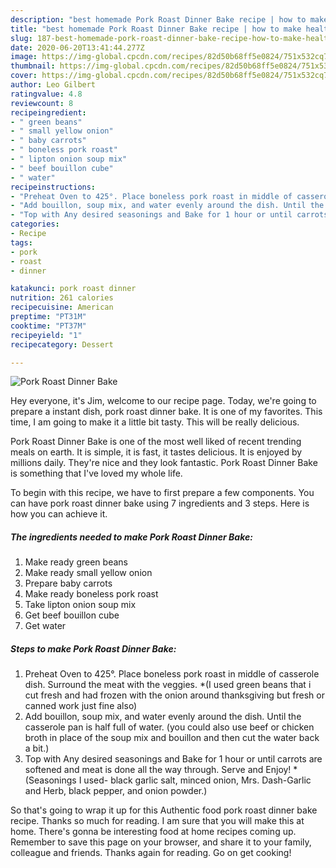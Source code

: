 ```yaml
---
description: "best homemade Pork Roast Dinner Bake recipe | how to make healthy Pork Roast Dinner Bake"
title: "best homemade Pork Roast Dinner Bake recipe | how to make healthy Pork Roast Dinner Bake"
slug: 187-best-homemade-pork-roast-dinner-bake-recipe-how-to-make-healthy-pork-roast-dinner-bake
date: 2020-06-20T13:41:44.277Z
image: https://img-global.cpcdn.com/recipes/82d50b68ff5e0824/751x532cq70/pork-roast-dinner-bake-recipe-main-photo.jpg
thumbnail: https://img-global.cpcdn.com/recipes/82d50b68ff5e0824/751x532cq70/pork-roast-dinner-bake-recipe-main-photo.jpg
cover: https://img-global.cpcdn.com/recipes/82d50b68ff5e0824/751x532cq70/pork-roast-dinner-bake-recipe-main-photo.jpg
author: Leo Gilbert
ratingvalue: 4.8
reviewcount: 8
recipeingredient:
- " green beans"
- " small yellow onion"
- " baby carrots"
- " boneless pork roast"
- " lipton onion soup mix"
- " beef bouillon cube"
- " water"
recipeinstructions:
- "Preheat Oven to 425°. Place boneless pork roast in middle of casserole dish. Surround the meat with the veggies. *(I used green beans that i cut fresh and had frozen with the onion around thanksgiving but fresh or canned work just fine also)"
- "Add bouillon, soup mix, and water evenly around the dish. Until the casserole pan is half full of water. (you could also use beef or chicken broth in place of the soup mix and bouillon and then cut the water back a bit.)"
- "Top with Any desired seasonings and Bake for 1 hour or until carrots are softened and meat is done all the way through. Serve and Enjoy! *(Seasonings I used- black garlic salt, minced onion, Mrs. Dash-Garlic and Herb, black pepper, and onion powder.)"
categories:
- Recipe
tags:
- pork
- roast
- dinner

katakunci: pork roast dinner 
nutrition: 261 calories
recipecuisine: American
preptime: "PT31M"
cooktime: "PT37M"
recipeyield: "1"
recipecategory: Dessert

---
```



![Pork Roast Dinner Bake](https://img-global.cpcdn.com/recipes/82d50b68ff5e0824/751x532cq70/pork-roast-dinner-bake-recipe-main-photo.jpg)

Hey everyone, it's Jim, welcome to our recipe page. Today, we're going to prepare a instant dish, pork roast dinner bake. It is one of my favorites. This time, I am going to make it a little bit tasty. This will be really delicious.

Pork Roast Dinner Bake is one of the most well liked of recent trending meals on earth. It is simple, it is fast, it tastes delicious. It is enjoyed by millions daily. They're nice and they look fantastic. Pork Roast Dinner Bake is something that I've loved my whole life.




To begin with this recipe, we have to first prepare a few components. You can have pork roast dinner bake using 7 ingredients and 3 steps. Here is how you can achieve it.

<!--inarticleads1-->

##### The ingredients needed to make Pork Roast Dinner Bake:

1. Make ready  green beans
1. Make ready  small yellow onion
1. Prepare  baby carrots
1. Make ready  boneless pork roast
1. Take  lipton onion soup mix
1. Get  beef bouillon cube
1. Get  water




<!--inarticleads2-->

##### Steps to make Pork Roast Dinner Bake:

1. Preheat Oven to 425°. Place boneless pork roast in middle of casserole dish. Surround the meat with the veggies. *(I used green beans that i cut fresh and had frozen with the onion around thanksgiving but fresh or canned work just fine also)
1. Add bouillon, soup mix, and water evenly around the dish. Until the casserole pan is half full of water. (you could also use beef or chicken broth in place of the soup mix and bouillon and then cut the water back a bit.)
1. Top with Any desired seasonings and Bake for 1 hour or until carrots are softened and meat is done all the way through. Serve and Enjoy! *(Seasonings I used- black garlic salt, minced onion, Mrs. Dash-Garlic and Herb, black pepper, and onion powder.)




So that's going to wrap it up for this Authentic food pork roast dinner bake recipe. Thanks so much for reading. I am sure that you will make this at home. There's gonna be interesting food at home recipes coming up. Remember to save this page on your browser, and share it to your family, colleague and friends. Thanks again for reading. Go on get cooking!

